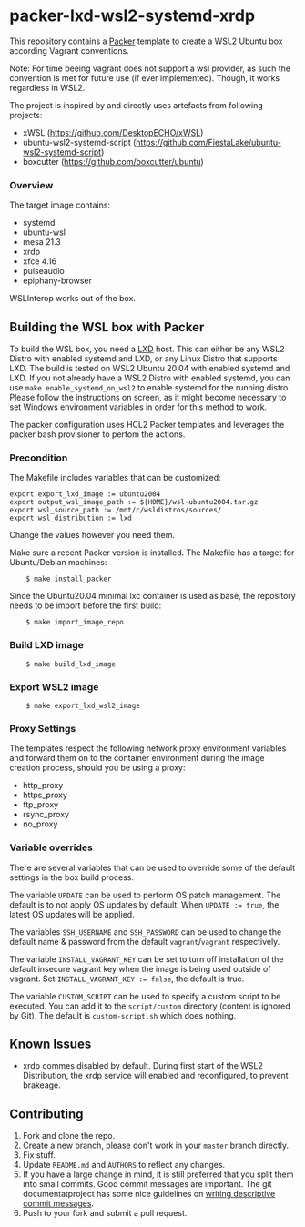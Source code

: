 # packer-lxd-wsl2-systemd-xrdp

This repository contains a [Packer](https://packer.io/) template to create a WSL2 Ubuntu box according Vagrant conventions.

Note: For time beeing vagrant does not support a wsl provider, as such the convention is met for future use (if ever implemented). Though, it works regardless in WSL2.

The project is inspired by and directly uses artefacts from following projects:
- xWSL (https://github.com/DesktopECHO/xWSL)
- ubuntu-wsl2-systemd-script (https://github.com/FiestaLake/ubuntu-wsl2-systemd-script)
- boxcutter (https://github.com/boxcutter/ubuntu)

### Overview

The target image contains:
- systemd
- ubuntu-wsl
- mesa 21.3
- xrdp 
- xfce 4.16
- pulseaudio
- epiphany-browser

WSLInterop works out of the box.

## Building the WSL box with Packer

To build the WSL box, you need a [LXD](https://linuxcontainers.org) host. This can either be any WSL2 Distro with enabled systemd and LXD, or any Linux Distro that supports LXD. The build is tested on WSL2 Ubuntu 20.04 with enabled systemd and LXD. If you not already have a WSL2 Distro with enabled systemd, you can use `make enable_systemd_on_wsl2` to enable systemd for the running distro. Please follow the instructions on screen, as it might become necessary to set Windows environment variables in order for this method to work.


The packer configuration uses HCL2 Packer templates and leverages the packer bash provisioner to perfom the actions.

### Precondition

The Makefile includes variables that can be customized:

```
export export_lxd_image := ubuntu2004
export output_wsl_image_path := ${HOME}/wsl-ubuntu2004.tar.gz
export wsl_source_path := /mnt/c/wsldistros/sources/
export wsl_distribution := lxd
```

Change the values however you need them.

Make sure a recent Packer version is installed. The Makefile has a target for Ubuntu/Debian machines:

```
    $ make install_packer
```
Since the Ubuntu20.04 minimal lxc container is used as base, the repository needs to be import before the first build:

```
    $ make import_image_repo
```

### Build LXD image

```
    $ make build_lxd_image
```

### Export WSL2 image

```
    $ make export_lxd_wsl2_image
```

### Proxy Settings

The templates respect the following network proxy environment variables
and forward them on to the container environment during the image creation
process, should you be using a proxy:

* http_proxy
* https_proxy
* ftp_proxy
* rsync_proxy
* no_proxy

### Variable overrides

There are several variables that can be used to override some of the default
settings in the box build process. 

The variable `UPDATE` can be used to perform OS patch management.  The
default is to not apply OS updates by default.  When `UPDATE := true`,
the latest OS updates will be applied.

The variables `SSH_USERNAME` and `SSH_PASSWORD` can be used to change the
 default name & password from the default `vagrant`/`vagrant` respectively.

The variable `INSTALL_VAGRANT_KEY` can be set to turn off installation of the
default insecure vagrant key when the image is being used outside of vagrant.
Set `INSTALL_VAGRANT_KEY := false`, the default is true.

The variable `CUSTOM_SCRIPT` can be used to specify a custom script
to be executed. You can add it to the `script/custom` directory (content
is ignored by Git).
The default is `custom-script.sh` which does nothing.

## Known Issues

- xrdp commes disabled by default. During first start of the WSL2 Distribution, the xrdp service will enabled and reconfigured, to prevent brakeage.

## Contributing

1. Fork and clone the repo.
2. Create a new branch, please don't work in your `master` branch directly.
3. Fix stuff.
4. Update `README.md` and `AUTHORS` to reflect any changes.
5. If you have a large change in mind, it is still preferred that you split them into small commits.  Good commit messages are important.  The git documentatproject has some nice guidelines on [writing descriptive commit messages](http://git-scm.com/book/ch5-2.html#Commit-Guidelines).
6. Push to your fork and submit a pull request.

